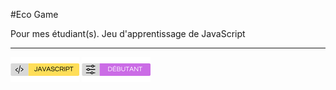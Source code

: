 #Eco Game

Pour mes étudiant(s). Jeu d'apprentissage de JavaScript

---

![code](./assets/img/js.png) ![level](./assets/img/debutant.png)

